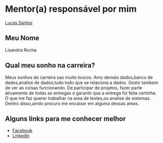 # Mentor(a) responsável por mim

[Lucas Santos](../../mentors/profiles/lucas_santos.md)

## Meu Nome

Lisandra Rocha

## Qual meu sonho na carreira?

Meus sonhos de carreira sao muito loucos. Amo demais dados,banco de dados,analise de dados,tudo tudo que se relaciona a dados.
Gosto tambem de ver as coisas funcionando. De participar de projetos, fazer parte ativamente de todas as entregas e garantir que a entrega foi 
feita certinha. O que me faz querer trabalhar na area de testes,ou analise de sistemas. Dentro disso,aindo procuro me encaixar em alguma
dessas areas.

## Alguns links para me conhecer melhor

- [Facebook](https://www.facebook.com/lisandra.rocha1)
- [LinkedIn](https://www.linkedin.com/in/lisandra-rocha-de-medeiros-14a6384b/)

